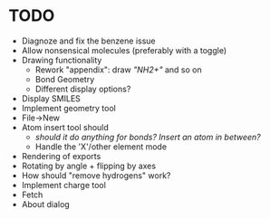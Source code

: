 # TODO

* Diagnoze and fix the benzene issue
* Allow nonsensical molecules (preferably with a toggle)
* Drawing functionality
  * Rework "appendix": draw _"NH2+"_ and so on
  * Bond Geometry
  * Different display options?
* Display SMILES
* Implement geometry tool
* File->New 
* Atom insert tool should 
  * _should it do anything for bonds? Insert an atom in between?_
  * Handle the 'X'/other element mode
* Rendering of exports
* Rotating by angle + flipping by axes
* How should "remove hydrogens" work?
* Implement charge tool
* Fetch
* About dialog
